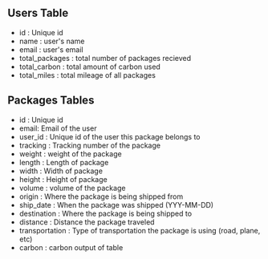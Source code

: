 ## Users Table
* id : Unique id
* name : user's name
* email : user's email
* total_packages : total number of packages recieved
* total_carbon : total amount of carbon used
* total_miles : total mileage of all packages

## Packages Tables
* id : Unique id
* email: Email of the user
* user_id : Unique id of the user this package belongs to
* tracking : Tracking number of the package
* weight : weight of the package
* length : Length of package
* width : Width of package
* height : Height of package  
* volume : volume of the package
* origin : Where the package is being shipped from
* ship_date : When the package was shipped (YYY-MM-DD)
* destination : Where the package is being shipped to
* distance : Distance the package traveled
* transportation : Type of transportation the package is using (road, plane, etc)
* carbon : carbon output of table

